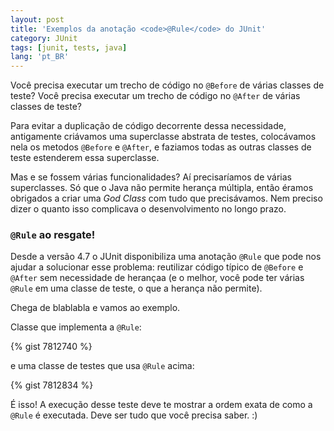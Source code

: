 ```yaml
---
layout: post
title: 'Exemplos da anotação <code>@Rule</code> do JUnit'
category: JUnit
tags: [junit, tests, java]
lang: 'pt_BR'
---
```

Você precisa executar um trecho de código no `@Before` de várias classes de teste?
Você precisa executar um trecho de código no `@After` de várias classes de teste?
<!--more-->

Para evitar a duplicação de código decorrente dessa necessidade, antigamente criávamos uma superclasse abstrata de testes,
colocávamos nela os metodos `@Before` e `@After`, e faziamos todas as outras classes de teste estenderem essa superclasse.

Mas e se fossem várias funcionalidades? Aí precisaríamos de várias superclasses. Só que o Java não permite herança múltipla, então
éramos obrigados a criar uma *God Class* com tudo que precisávamos. Nem preciso dizer o quanto isso complicava o desenvolvimento no longo prazo.

### `@Rule` ao resgate!

Desde a versão 4.7 o JUnit disponibiliza uma anotação `@Rule` que pode nos ajudar a solucionar esse problema:
reutilizar código típico de `@Before` e `@After` sem necessidade de herançaa (e o melhor, você pode ter várias `@Rule` em
uma classe de teste, o que a herança não permite).

Chega de blablabla e vamos ao exemplo.

Classe que implementa a `@Rule`: 

{% gist 7812740 %}

e uma classe de testes que usa `@Rule` acima: 

{% gist 7812834 %}

É isso! A execução desse teste deve te mostrar a ordem exata de como a `@Rule` é executada. Deve ser tudo que você precisa saber. :)
